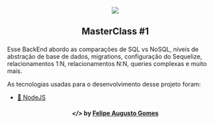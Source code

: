 
<p align="center"> <img src="https://uploaddeimagens.com.br/images/002/585/328/original/68747470733a2f2f726f636b6574736561742d63646e2e73332d73612d656173742d312e616d617a6f6e6177732e636f6d2f6d6173746572636c6173732e706e67.png?1586731070"></p>
<h2><p align="center"><strong>MasterClass #1 </strong></p></h2>

 <p> Esse BackEnd abordo as comparações de SQL vs NoSQL, níveis de abstração de base de dados, migrations, configuração do Sequelize, relacionamentos 1:N, relacionamentos N:N, queries complexas e muito mais.</p> 
 
<P>As tecnologias usadas para o desenvolvimento desse projeto foram:</p>

- <a href="https://nodejs.org/en/">🚀 NodeJS</a> 

<h4 align="center">
  <em>&lt;/&gt;</em> by <a href="https://github.com/gmxfelipe" target="_blank">Felipe Augusto Gomes</a>
</h4>
